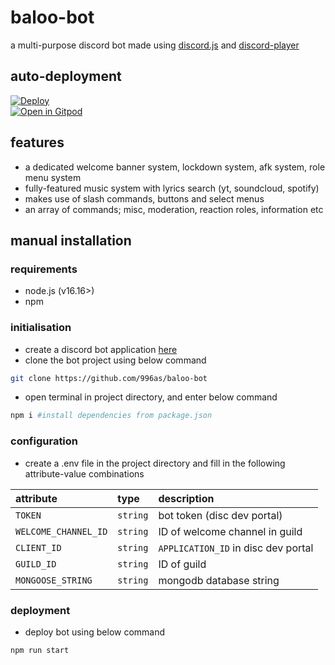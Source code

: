 # baloo-bot

a multi-purpose discord bot made using [discord.js](https://github.com/discordjs/discord.js) and [discord-player](https://github.com/Androz2091/discord-player)

## auto-deployment

[![Deploy](https://www.herokucdn.com/deploy/button.svg)](https://heroku.com/deploy?template=https://github.com/996as/baloo-bot)
<br>
[![Open in Gitpod](https://camo.githubusercontent.com/76e60919474807718793857d8eb615e7a50b18b04050577e5a35c19421f260a3/68747470733a2f2f676974706f642e696f2f627574746f6e2f6f70656e2d696e2d676974706f642e737667)](https://gitpod.io/#https://github.com/996as/baloo-bot)

## features

-   a dedicated welcome banner system, lockdown system, afk system, role menu system
-   fully-featured music system with lyrics search (yt, soundcloud, spotify)
-   makes use of slash commands, buttons and select menus
-   an array of commands; misc, moderation, reaction roles, information etc

## manual installation

### requirements

-   node.js (v16.16>)
-   npm

### initialisation

-   create a discord bot application [here](https://discordjs.guide/preparations/setting-up-a-bot-application.html#creating-your-bot)
-   clone the bot project using below command

```bash
git clone https://github.com/996as/baloo-bot
```

-   open terminal in project directory, and enter below command

```sh
npm i #install dependencies from package.json
```

### configuration

-   create a .env file in the project directory and fill in the following attribute-value combinations

| attribute            | type     | description                         |
| :------------------- | :------- | :---------------------------------- |
| `TOKEN`              | `string` | bot token (disc dev portal)         |
| `WELCOME_CHANNEL_ID` | `string` | ID of welcome channel in guild      |
| `CLIENT_ID`          | `string` | `APPLICATION_ID` in disc dev portal |
| `GUILD_ID`           | `string` | ID of guild                         |
| `MONGOOSE_STRING`    | `string` | mongodb database string             |

### deployment

-   deploy bot using below command

```sh
npm run start
```
